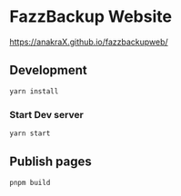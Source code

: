 # FazzBackup Website

https://anakraX.github.io/fazzbackupweb/

## Development

```bash
yarn install
```

### Start Dev server

```bash
yarn start
```

## Publish pages

```bash
pnpm build
```
